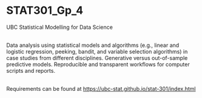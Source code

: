 # STAT301_Gp_4
UBC Statistical Modelling for Data Science<br>

<br>Data analysis using statistical models and algorithms (e.g., linear and logistic regression, peeking, bandit, and variable selection algorithms) in case studies from different disciplines. Generative versus out-of-sample predictive models. Reproducible and transparent workflows for computer scripts and reports.

<br>Requirements can be found at https://ubc-stat.github.io/stat-301/index.html
